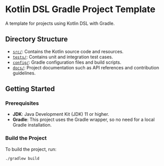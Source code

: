 # Kotlin DSL Gradle Project Template

A template for projects using Kotlin DSL with Gradle.

## Directory Structure

- [`src/`](src/README.md): Contains the Kotlin source code and resources.
- [`tests/`](tests/README.md): Contains unit and integration test cases.
- [`config/`](config/README.md): Gradle configuration files and build scripts.
- [`docs/`](docs/README.md): Project documentation such as API references and contribution guidelines.

## Getting Started

### Prerequisites

- **JDK**: Java Development Kit (JDK) 11 or higher.
- **Gradle**: This project uses the Gradle wrapper, so no need for a local Gradle installation.

### Build the Project

To build the project, run:

```bash
./gradlew build
